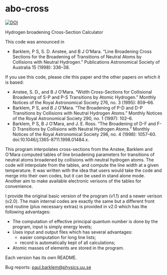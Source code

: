 # abo-cross

[![DOI](https://zenodo.org/badge/21607/barklem/abo-cross.svg)](https://zenodo.org/badge/latestdoi/21607/barklem/abo-cross)

Hydrogen broadening Cross-Section Calculator

This code was announced in 
  - Barklem, P S, S. D. Anstee, and B J O’Mara. “Line Broadening Cross Sections for the Broadening of Transitions of Neutral Atoms by Collisions with Neutral Hydrogen.” Publications Astronomical Society of Australia 15 (1998): 336–38.

If you use this code, please cite this paper and the other papers on which it is based: 

  - Anstee, S. D., and B J O’Mara. “Width Cross-Sections for Collisional Broadening of S-P and P-S Transitions by Atomic Hydrogen.” Monthly Notices of the Royal Astronomical Society 276, no. 3 (1995): 859–66.
  - Barklem, P S, and B J O’Mara. “The Broadening of P-D and D-P Transitions by Collisions with Neutral Hydrogen Atoms.” Monthly Notices of the Royal Astronomical Society 290, no. 1 (1997): 102–6.
  - Barklem, P S, B J O’Mara, and J. E. Ross. “The Broadening of D-F and F-D Transitions by Collisions with Neutral Hydrogen Atoms.” Monthly Notices of the Royal Astronomical Society 296, no. 4 (1998): 1057–60. doi:10.1046/j.1365-8711.1998.01484.x.

This program interpolates cross-sections from the Anstee, Barklem and O'Mara computed tables of line broadening parameters for transitions of neutral atoms broadened by collisions with neutral hydrogen atoms.  The code will interpolate from the tables, and compute the line width at a given temperature. It was written with the idea that users would take the code and merge into their own codes, but it can be used in stand alone mode. Another aim to make available electronic verisons of the tables for convenience.

I provide the original basic version of the program (v1.1) and a newer verison (v2.0).  The main internal codes are exactly the same but a different front end routine (plus necessary extras) is provided in v2.0 which has the following advantages:

 - The computation of effective principal quantum number is done by the program, input is simply energy levels;
 - Uses input and output files which has several advantages:
   - easier computation for long line lists;
   - record is automatically kept of all calculations;
 - Atomic masses of elements are stored in the program.
 
Each version has its own README.

Bug reports: paul.barklem@physics.uu.se
